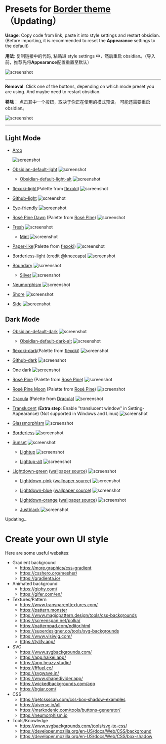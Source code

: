 # Presets for [Border theme](https://github.com/Akifyss/obsidian-border)（Updating）

**Usage**: Copy code from link, paste it into style settings and restart obsidian.(Before importing, it is recommended to reset the **Appearance** settings to the default)

**用法**: 复制链接中的代码, 粘贴进 style settings 中，然后重启 obsidian。（导入前，推荐先将**Appearance**配置重置至默认）

![screenshot](img/Usage.png)

---

**Removal**: Click one of the buttons, depending on which mode preset you are using. And maybe need to restart obsidian.

**移除**： 点击其中一个按钮，取决于你正在使用的模式预设。 可能还需要重启 obsidian。

![screenshot](img/Removal.png)

---

## Light Mode

- [Arco](./presets/Arco.json)

  ![screenshot](https://cdn.sa.net/2024/12/17/kfwGDxSMFWV846n.webp)

- [Obsidian-default-light](https://github.com/Akifyss/obsidian-border/blob/main/presets/Obsidian-default-light.json)
  ![screenshot](img/Obsidian-default-light.png)

  - [Obsidian-default-light-alt](https://github.com/Akifyss/obsidian-border/blob/main/presets/Obsidian-default-light-alt.json)
    ![screenshot](img/Obsidian-default-light-alt.png)

- [flexoki-light](https://github.com/Akifyss/obsidian-border/blob/main/presets/flexoki-light.json)(Palette from [flexoki](https://stephango.com/flexoki))
  ![screenshot](img/flexoki-light.png)

- [Github-light](https://github.com/Akifyss/obsidian-border/blob/main/presets/Github-light.json)
  ![screenshot](img/Github-light.png)

- [Eye-friendly](https://github.com/Akifyss/obsidian-border/blob/main/presets/Eye-friendly.json)
  ![screenshot](img/Eye-friendly.png)

- [Rosé Pine Dawn](https://github.com/Akifyss/obsidian-border/blob/main/presets/Rosé-Pine-Dawn.json) (Palette from [Rosé Pine](https://rosepinetheme.com/palette))
  ![screenshot](img/Rosé-Pine-Dawn.png)

- [Fresh](https://github.com/Akifyss/obsidian-border/blob/main/presets/Fresh.json)
  ![screenshot](img/Fresh.png)

  - [Mint](https://github.com/Akifyss/obsidian-border/blob/main/presets/Mint.json)
    ![screenshot](img/Mint.png)

- [Paper-like](https://github.com/Akifyss/obsidian-border/blob/main/presets/Paper-like.json)(Palette from [flexoki](https://stephango.com/flexoki))
  ![screenshot](img/Paper-like.png)

- [Borderless-light](https://github.com/Akifyss/obsidian-border/blob/main/presets/Borderless-light.json) (credit [@kneecaps](https://github.com/7368697661))
  ![screenshot](img/Borderless-light.png)

- [Boundary](https://github.com/Akifyss/obsidian-border/blob/main/presets/Boundary.json)
  ![screenshot](img/Boundary.png)

  - [Silver](https://github.com/Akifyss/obsidian-border/blob/main/presets/Silver.json)
    ![screenshot](img/Silver.gif)

- [Neumorphism](https://github.com/Akifyss/obsidian-border/blob/main/presets/Neumorphism.json)
  ![screenshot](img/Neumorphism.png)

- [Shore](https://github.com/Akifyss/obsidian-border/blob/main/presets/Shore.json)
  ![screenshot](img/Shore.png)

- [Side](https://github.com/Akifyss/obsidian-border/blob/main/presets/Side.json)
  ![screenshot](img/Side.png)

## Dark Mode

- [Obsidian-default-dark](https://github.com/Akifyss/obsidian-border/blob/main/presets/Obsidian-default-dark.json)
  ![screenshot](img/Obsidian-default-dark.png)

  - [Obsidian-default-dark-alt](https://github.com/Akifyss/obsidian-border/blob/main/presets/Obsidian-default-dark-alt.json)
    ![screenshot](img/Obsidian-default-dark-alt.png)

- [flexoki-dark](https://github.com/Akifyss/obsidian-border/blob/main/presets/flexoki-dark.json)(Palette from [flexoki](https://stephango.com/flexoki))
  ![screenshot](img/flexoki-dark.png)

- [Github-dark](https://github.com/Akifyss/obsidian-border/blob/main/presets/Github-dark.json)
  ![screenshot](img/Github-dark.png)

- [One dark](https://github.com/Akifyss/obsidian-border/blob/main/presets/One-dark.json)
  ![screenshot](img/One-dark.png)

- [Rosé Pine](https://github.com/Akifyss/obsidian-border/blob/main/presets/Rosé-Pine.json) (Palette from [Rosé Pine](https://rosepinetheme.com/palette))
  ![screenshot](img/Rosé-Pine.png)

- [Rosé Pine Moon](https://github.com/Akifyss/obsidian-border/blob/main/presets/Rosé-Pine-Moon.json) (Palette from [Rosé Pine](https://rosepinetheme.com/palette))
  ![screenshot](img/Rosé-Pine-Moon.png)

- [Dracula](https://github.com/Akifyss/obsidian-border/blob/main/presets/Dracula.json) (Palette from [Dracula](https://github.com/dracula/dracula-theme))
  ![screenshot](img/Dracula.png)

- [Translucent](https://github.com/Akifyss/obsidian-border/blob/main/presets/Translucent.json)
  (**Extra step**: Enable "translucent window" in Setting-Appearance) (Not supported in Windows and Linux)
  ![screenshot](img/Translucent.png)

- [Glassmorphism](https://github.com/Akifyss/obsidian-border/blob/main/presets/Glassmorphism.json)
  ![screenshot](img/Glassmorphism.png)

- [Borderless](https://github.com/Akifyss/obsidian-border/blob/main/presets/Borderless.json)
  ![screenshot](img/Borderless.png)

- [Sunset](https://github.com/Akifyss/obsidian-border/blob/main/presets/Sunset.json)
  ![screenshot](img/Sunset.png)

  - [Lightup](https://github.com/Akifyss/obsidian-border/blob/main/presets/Lightup.json)
    ![screenshot](img/Lightup.png)

  - [Lightup-alt](https://github.com/Akifyss/obsidian-border/blob/main/presets/Lightup-alt.json)
    ![screenshot](img/Lightup-alt.png)

- [Lightdown-green](https://github.com/Akifyss/obsidian-border/blob/main/presets/Lightdown-green.json) ([wallpaper source](https://twitter.com/JimDesignsCo/status/1634618698353848321))
  ![screenshot](img/Lightdown-green.png)

  - [Lightdown-pink](https://github.com/Akifyss/obsidian-border/blob/main/presets/Lightdown-pink.json) ([wallpaper source](https://twitter.com/JimDesignsCo/status/1634618698353848321))
    ![screenshot](img/Lightdown-pink.png)

  - [Lightdown-blue](https://github.com/Akifyss/obsidian-border/blob/main/presets/Lightdown-blue.json) ([wallpaper source](https://twitter.com/JimDesignsCo/status/1634618698353848321))
    ![screenshot](img/Lightdown-blue.png)

  - [Lightdown-orange](https://github.com/Akifyss/obsidian-border/blob/main/presets/Lightdown-orange.json) ([wallpaper source](https://twitter.com/JimDesignsCo/status/1634618698353848321))
    ![screenshot](img/Lightdown-orange.png)

  - [Justblack](https://github.com/Akifyss/obsidian-border/blob/main/presets/Justblack.json) ![screenshot](img/JustBlack.png)

Updating...

# Create your own UI style

Here are some useful websites:

- Gradient background
  - <https://more.graphics/css-gradient>
  - <https://csshero.org/mesher/>
  - <https://gradienta.io/>
- Animated background
  - <https://giphy.com/>
  - <https://gifer.com/en/>
- Textures/Pattern
  - <https://www.transparenttextures.com/>
  - <https://pattern.monster>
  - <https://www.magicpattern.design/tools/css-backgrounds>
  - <https://screenspan.net/polka/>
  - <https://patternpad.com/editor.html>
  - <https://superdesigner.co/tools/svg-backgrounds>
  - <https://www.visiwig.com/>
  - <https://tylify.app/>
- SVG
  - <https://www.svgbackgrounds.com/>
  - <https://app.haikei.app/>
  - <https://app.heazy.studio/>
  - <https://fffuel.co/>
  - <https://svgwave.in/>
  - <https://www.shapedivider.app/>
  - <https://wickedbackgrounds.com/app>
  - <https://bgjar.com/>
- CSS
  - <https://getcssscan.com/css-box-shadow-examples>
  - <https://uiverse.io/all>
  - <https://markodenic.com/tools/buttons-generator/>
  - <https://neumorphism.io>
- Tools/Knowledge
  - <https://www.svgbackgrounds.com/tools/svg-to-css/>
  - <https://developer.mozilla.org/en-US/docs/Web/CSS/background>
  - <https://developer.mozilla.org/en-US/docs/Web/CSS/box-shadow>
